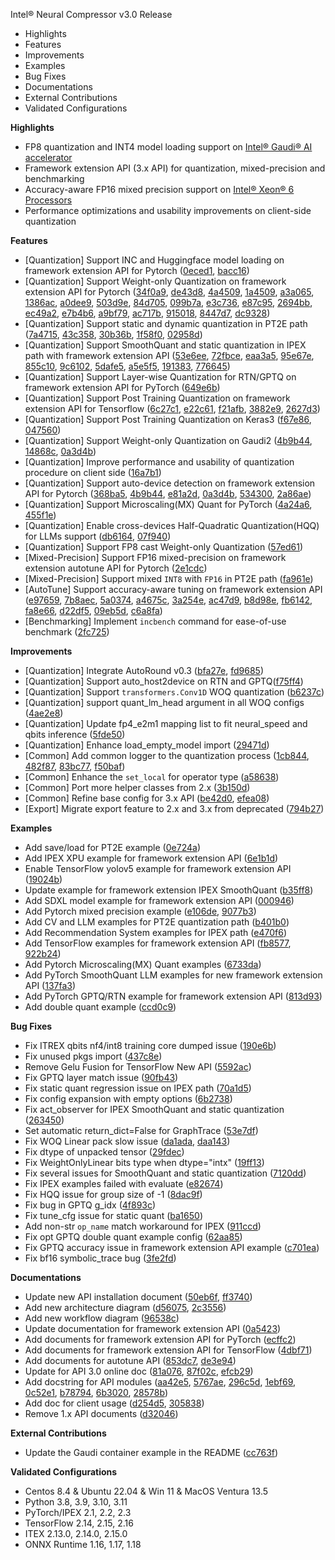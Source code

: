 Intel® Neural Compressor v3.0 Release

- Highlights
- Features
- Improvements
- Examples
- Bug Fixes
- Documentations
- External Contributions
- Validated Configurations

**Highlights**
 - FP8 quantization and INT4 model loading support on [Intel® Gaudi® AI accelerator](https://habana.ai/products/gaudi2/) 
 - Framework extension API (3.x API) for quantization, mixed-precision and benchmarking  
 - Accuracy-aware FP16 mixed precision support on [Intel® Xeon® 6 Processors](https://www.intel.com/content/www/us/en/products/details/processors/xeon.html)    
 - Performance optimizations and usability improvements on client-side quantization    

**Features**
 - [Quantization] Support INC and Huggingface model loading on framework extension API for Pytorch ([0eced1](https://github.com/intel/neural-compressor/commit/0eced1478c6796a5e2dcb254a65bbc96af4d1b8b), [bacc16](https://github.com/intel/neural-compressor/commit/bacc164df2c2080cb6b1a6250f745824bbca5a7b))
 - [Quantization] Support Weight-only Quantization on framework extension API for Pytorch ([34f0a9](https://github.com/intel/neural-compressor/commit/34f0a9f450b385aa3227f7f34e8d0f16460080a9), [de43d8](https://github.com/intel/neural-compressor/commit/de43d851a24a5f4290fe148f7d3607cad6d8433f), [4a4509](https://github.com/intel/neural-compressor/commit/4a45093c1418f34da2660a54052a2ff5c2b4edff), [1a4509](https://github.com/intel/neural-compressor/commit/1a4509060714559bdbc60524012997900c464d02), [a3a065](https://github.com/intel/neural-compressor/commit/a3a06508fa951f9b9dcd3786214f546c796c32e7), [1386ac](https://github.com/intel/neural-compressor/commit/1386ac5ec7be40608dfac082d2275307b8e4d14e), [a0dee9](https://github.com/intel/neural-compressor/commit/a0dee94dab0920ba30de049e871b19a72ddb8996), [503d9e](https://github.com/intel/neural-compressor/commit/503d9ef4136023f1952e397a2ab0f7f476040901), [84d705](https://github.com/intel/neural-compressor/commit/84d7055b3998724aecd7ca7e43ea653d0d0f4612), [099b7a](https://github.com/intel/neural-compressor/commit/099b7a4446d9c21af2066518ccc87ecaa717e08e), [e3c736](https://github.com/intel/neural-compressor/commit/e3c736fd910690faf08bf4609cc3b65529d79252), [e87c95](https://github.com/intel/neural-compressor/commit/e87c95f25d3fe0e286e832857974ce36d43b2f96), [2694bb](https://github.com/intel/neural-compressor/commit/2694bbf81622a936f5ef3c271901dea097af2474), [ec49a2](https://github.com/intel/neural-compressor/commit/ec49a29cafa92593d82635562ec200741fd4083c), [e7b4b6](https://github.com/intel/neural-compressor/commit/e7b4b648665df4d016d170cdf2f3f69e6f9c185f), [a9bf79](https://github.com/intel/neural-compressor/commit/a9bf79c63fbcd970cccc00d1db85e424fe286b27), [ac717b](https://github.com/intel/neural-compressor/commit/ac717bc4b6a1a1e82db218d7648121f157814fad), [915018](https://github.com/intel/neural-compressor/commit/9150181bb2ab71201fbdb052fbcaa2aba18a090a), [8447d7](https://github.com/intel/neural-compressor/commit/8447d7097fa33231b8a6e4a9e26e526d191787de), [dc9328](https://github.com/intel/neural-compressor/commit/dc9328c09b243d7df3bccc0a35a8a12feaabb40a))
 - [Quantization] Support static and dynamic quantization in PT2E path ([7a4715](https://github.com/intel/neural-compressor/commit/7a4715c1d488441e383b7c999fd1b574a3f6ceda), [43c358](https://github.com/intel/neural-compressor/commit/43c3580bdb1c6765bb4902fe721da629518acc74), [30b36b](https://github.com/intel/neural-compressor/commit/30b36b83a195c6ea350692c7ac0bfec1b52ee419), [1f58f0](https://github.com/intel/neural-compressor/commit/1f58f024d812b6c1f7f3430b62e61051599cd1b2), [02958d](https://github.com/intel/neural-compressor/commit/02958dd4a81251be26980a712cbb258d55edba67))
 - [Quantization] Support SmoothQuant and static quantization in IPEX path with framework extension API ([53e6ee](https://github.com/intel/neural-compressor/commit/53e6ee6b75d476bae0382c7d6fb9aa1348c2ab5e), [72fbce](https://github.com/intel/neural-compressor/commit/72fbce4b34f29c2b6fe0d41a76c4d65edb08719a), [eaa3a5](https://github.com/intel/neural-compressor/commit/eaa3a580c8a9f27268d3c27e551054dd5053f01c), [95e67e](https://github.com/intel/neural-compressor/commit/95e67eac624285d304487b654330d660b169cfb1), [855c10](https://github.com/intel/neural-compressor/commit/855c10ca37d01bd371a4b9dcd953ce735f9bdea6), [9c6102](https://github.com/intel/neural-compressor/commit/9c6102b351c45394357e0163470e0e997cb99d0e), [5dafe5](https://github.com/intel/neural-compressor/commit/5dafe5fd6584ca695f05b61c3dd84c2923c83cbd), [a5e5f5](https://github.com/intel/neural-compressor/commit/a5e5f5f64855b85e2a374c8b808b317448318113), [191383](https://github.com/intel/neural-compressor/commit/191383ebd95c1fbb77e626887ca6d808a454543c), [776645](https://github.com/intel/neural-compressor/commit/7766454d9a984257016ddad5d3a61de648f0bd35))
 - [Quantization] Support Layer-wise Quantization for RTN/GPTQ on framework extension API for PyTorch ([649e6b](https://github.com/intel/neural-compressor/commit/649e6b148755bda737009bc323b735b92231c579))
 - [Quantization] Support Post Training Quantization on framework extension API for Tensorflow ([6c27c1](https://github.com/intel/neural-compressor/commit/6c27c19c3ec7a318455bd12d6e66ad9bb757ab93), [e22c61](https://github.com/intel/neural-compressor/commit/e22c61ede2942f7f1ba1cf9e480491371184bb32), [f21afb](https://github.com/intel/neural-compressor/commit/f21afbbdd18cd61627fc02e5b22ca242402bcfbf), [3882e9](https://github.com/intel/neural-compressor/commit/3882e9cc4b356a081843455f3244d7f0e013f888), [2627d3](https://github.com/intel/neural-compressor/commit/2627d33b9ff900697184972575969ecc55da8923))
 - [Quantization] Support Post Training Quantization on Keras3 ([f67e86](https://github.com/intel/neural-compressor/commit/f67e8613c409563f016c77e05a1acb969790cfc6), [047560](https://github.com/intel/neural-compressor/commit/047560fcf6a2e5812d33e579e047a3c8767e4a9a))
 - [Quantization] Support Weight-only Quantization on Gaudi2 ([4b9b44](https://github.com/intel/neural-compressor/commit/4b9b447aa0872a8edc26fd59a349c195cf208a97), [14868c](https://github.com/intel/neural-compressor/commit/14868c0900a1f91fe39f138c67156ad66c16b20f), [0a3d4b](https://github.com/intel/neural-compressor/commit/0a3d4bd43f69c29e2f8a3b07ac13036e41c6579c))
 - [Quantization] Improve performance and usability of quantization procedure on client side ([16a7b1](https://github.com/intel/neural-compressor/commit/16a7b11508c008d4d4180a0fe0e31c75b8e5d662))
 - [Quantization] Support auto-device detection on framework extension API for Pytorch ([368ba5](https://github.com/intel/neural-compressor/commit/368ba5293ab2936c685d67db6f8423a27a62f7e1), [4b9b44](https://github.com/intel/neural-compressor/commit/4b9b447aa0872a8edc26fd59a349c195cf208a97), [e81a2d](https://github.com/intel/neural-compressor/commit/e81a2dd901dd1b93291555722c6d96901940be06), [0a3d4b](https://github.com/intel/neural-compressor/commit/0a3d4bd43f69c29e2f8a3b07ac13036e41c6579c), [534300](https://github.com/intel/neural-compressor/commit/53430092e7f9b46ed78afccb4b9610c9032bf57f), [2a86ae](https://github.com/intel/neural-compressor/commit/2a86aeafc754ca3b7495138381efb8faa9397fdf))
 - [Quantization] Support Microscaling(MX) Quant for PyTorch ([4a24a6](https://github.com/intel/neural-compressor/commit/4a24a6a39218a3d186900a72a7e2e96ad539f4f4), [455f1e](https://github.com/intel/neural-compressor/commit/455f1e1f0f0284e87b46d257b6d126ca76fe1748))
 - [Quantization] Enable cross-devices Half-Quadratic Quantization(HQQ) for LLMs support ([db6164](https://github.com/intel/neural-compressor/commit/db6164a25da5bf8ef8a7ba082a25d7bb4565b656), [07f940](https://github.com/intel/neural-compressor/commit/07f940c7f00ab0a5f6b3d7d9cb6b934e69e44a98))
 - [Quantization] Support FP8 cast Weight-only Quantization ([57ed61](https://github.com/intel/neural-compressor/commit/57ed6138453246141a2128b600588df0b4d5d440))
 - [Mixed-Precision] Support FP16 mixed-precision on framework extension autotune API for Pytorch ([2e1cdc](https://github.com/intel/neural-compressor/commit/2e1cdc5be61458be186d0e6f2035b4287b223cf3))
 - [Mixed-Precision] Support mixed `INT8` with `FP16` in PT2E path ([fa961e](https://github.com/intel/neural-compressor/commit/fa961e1d0bbe371182d6da6d210d0b6a7693cce2))
 - [AutoTune] Support accuracy-aware tuning on framework extension API ([e97659](https://github.com/intel/neural-compressor/commit/e9765955f991e1270e3b65635285f6b6cb8fc38c), [7b8aec](https://github.com/intel/neural-compressor/commit/7b8aec00d0c09bd499076457b68903229e09b803), [5a0374](https://github.com/intel/neural-compressor/commit/5a0374e7db23cac209af78f1ace9b38d23bebbb0), [a4675c](https://github.com/intel/neural-compressor/commit/a4675c7490f66ab2c75912dd69f1d79368f69858), [3a254e](https://github.com/intel/neural-compressor/commit/3a254e99c0a361c0179b4176a256c69e46681352), [ac47d9](https://github.com/intel/neural-compressor/commit/ac47d9b97b597f809ab56f9f6cb1a86951e2e334), [b8d98e](https://github.com/intel/neural-compressor/commit/b8d98ebaddcf1c7ece1def04ba4d55b7e92593ee), [fb6142](https://github.com/intel/neural-compressor/commit/fb61428228bcdf9a18b02e5963c4df7a60c9a54b), [fa8e66](https://github.com/intel/neural-compressor/commit/fa8e66a1d95b52c8ebdea21f2dc60db0fdfedd6a), [d22df5](https://github.com/intel/neural-compressor/commit/d22df5364ba6d7c98fea8545a9a9e49e2ce5ebb0), [09eb5d](https://github.com/intel/neural-compressor/commit/09eb5ddd3c0eb2dae198837cbae76ca5bb4e90c8), [c6a8fa](https://github.com/intel/neural-compressor/commit/c6a8fa1606a4aea34e62af0f106ab05cdccacab6))
 - [Benchmarking] Implement `incbench` command for ease-of-use benchmark ([2fc725](https://github.com/intel/neural-compressor/commit/2fc72555c987dc7bce8476b389720e1a29159a43))

**Improvements**
 - [Quantization] Integrate AutoRound v0.3 ([bfa27e](https://github.com/intel/neural-compressor/commit/bfa27e422dc4760f6a9b1783eee7dae10fe5324f), [fd9685](https://github.com/intel/neural-compressor/commit/fd96851f7f8339ec8bfabd602cf494ac6c31d17b))
 - [Quantization] Support auto_host2device on RTN and GPTQ([f75ff4](https://github.com/intel/neural-compressor/commit/f75ff4082bc7a22d9367d3e91a3ea2c7aaec2bd2))
 - [Quantization] Support `transformers.Conv1D` WOQ quantization ([b6237c](https://github.com/intel/neural-compressor/commit/b6237cf4d4c8e86fe373cf48ffe5a6588ef537ca))
 - [Quantization] support quant_lm_head argument in all WOQ configs ([4ae2e8](https://github.com/intel/neural-compressor/commit/4ae2e87d2f98eb34c2e523a76ffa6ff77bf767e1))
 - [Quantization] Update fp4_e2m1 mapping list to fit neural_speed and qbits inference ([5fde50](https://github.com/intel/neural-compressor/commit/5fde50f2c0476dbc08d59481b742515f5a210de1))
 - [Quantization] Enhance load_empty_model import ([29471d](https://github.com/intel/neural-compressor/commit/29471df05a9e2c36c4ad8083c0b0b285011748d8))
 - [Common] Add common logger to the quantization process ([1cb844](https://github.com/intel/neural-compressor/commit/1cb844b3c0b581f670fef16aa87fef2a85e6122b), [482f87](https://github.com/intel/neural-compressor/commit/482f87c6161581f9f8ff09804b6c430553cf59a9), [83bc77](https://github.com/intel/neural-compressor/commit/83bc779a4e97d8886383025d324d8379f70cc8b7), [f50baf](https://github.com/intel/neural-compressor/commit/f50baf2e9107e29d96e267fe115dc488f96db6f0))
 - [Common] Enhance the `set_local` for operator type ([a58638](https://github.com/intel/neural-compressor/commit/a58638c1298fdff808742d1625196153d24f5c9c))
 - [Common] Port more helper classes from 2.x ([3b150d](https://github.com/intel/neural-compressor/commit/3b150d61313ca6ca19bc38ec9f608900b8355519))
 - [Common] Refine base config for 3.x API ([be42d0](https://github.com/intel/neural-compressor/commit/be42d033b25c6dd3bcac0ead964699f25f939014), [efea08](https://github.com/intel/neural-compressor/commit/efea089e27613690c32d6f1745731a28ca90bf65))
 - [Export] Migrate export feature to 2.x and 3.x from deprecated ([794b27](https://github.com/intel/neural-compressor/commit/794b2762c0bb2f076973e1fca5fdecd23efec774))

**Examples**
 - Add save/load for PT2E example ([0e724a](https://github.com/intel/neural-compressor/commit/0e724a4d96ca0d6a170281688ca644b37fa340e0))
 - Add IPEX XPU example for framework extension API ([6e1b1d](https://github.com/intel/neural-compressor/commit/6e1b1da712d20d9291e5932974bc3167b00dd214))
 - Enable TensorFlow yolov5 example for framework extension API ([19024b](https://github.com/intel/neural-compressor/commit/19024b351372ca76934db33b0d230552c13bff39))
 - Update example for framework extension IPEX SmoothQuant ([b35ff8](https://github.com/intel/neural-compressor/commit/b35ff8f0044bdf12da87647d0404b62ae5ff7d3d))
 - Add SDXL model example for framework extension API ([000946](https://github.com/intel/neural-compressor/commit/000946fce147a02ad6662538e337570c0a56329d))
 - Add Pytorch mixed precision example ([e106de](https://github.com/intel/neural-compressor/commit/e106dea73471ddecdb1cfc702e90fcb1a5d41452), [9077b3](https://github.com/intel/neural-compressor/commit/9077b382259e2e56ff5796084a1f4275e4387537))
 - Add CV and LLM examples for PT2E quantization path ([b401b0](https://github.com/intel/neural-compressor/commit/b401b02db2cc7d7f4f8412a815fa435e66e330a0))
 - Add Recommendation System examples for IPEX path ([e470f6](https://github.com/intel/neural-compressor/commit/e470f6cdfbbad32fcf17be56903e649a05059780))
 - Add TensorFlow examples for framework extension API ([fb8577](https://github.com/intel/neural-compressor/commit/fb8577931c11c3bdc55868e01576b73372d9912b), [922b24](https://github.com/intel/neural-compressor/commit/922b2471e617cc4c56376866e991302d0beb0640))
 - Add Pytorch Microscaling(MX) Quant examples ([6733da](https://github.com/intel/neural-compressor/commit/6733dabc4d48a6625e184e4a29a754949f415097))
 - Add PyTorch SmoothQuant LLM examples for new framework extension API ([137fa3](https://github.com/intel/neural-compressor/commit/137fa3add2d8a0688dd0e76bd15e347b588d56a8))
 - Add PyTorch GPTQ/RTN example for framework extension API ([813d93](https://github.com/intel/neural-compressor/commit/813d93051ab16b6bbac11bdf5986929330876e30))
 - Add double quant example ([ccd0c9](https://github.com/intel/neural-compressor/commit/ccd0c9e6c112d84979504177b9390270b3d71b69))

**Bug Fixes**
 - Fix ITREX qbits nf4/int8 training core dumped issue ([190e6b](https://github.com/intel/neural-compressor/commit/190e6b2be6b31158a1101729bcf621bc93e85531))
 - Fix unused pkgs import ([437c8e](https://github.com/intel/neural-compressor/commit/437c8e75706cff1767dcde115e428654766b3f18))
 - Remove Gelu Fusion for TensorFlow New API ([5592ac](https://github.com/intel/neural-compressor/commit/5592acc60562b7fccb308af0eaaba9cad53004a5))
 - Fix GPTQ layer match issue ([90fb43](https://github.com/intel/neural-compressor/commit/90fb43135397a035968b5334eba21931c18a83c0))
 - Fix static quant regression issue on IPEX path ([70a1d5](https://github.com/intel/neural-compressor/commit/70a1d501fdfee16a10e34385bca9f15eba4366b4))
 - Fix config expansion with empty options ([6b2738](https://github.com/intel/neural-compressor/commit/6b2738390dfdab543de1ccd9242fe541c78b6a2e))
 - Fix act_observer for IPEX SmoothQuant and static quantization ([263450](https://github.com/intel/neural-compressor/commit/2634501690f2396865011c2f79c0b8adba36cb07))
 - Set automatic return_dict=False for GraphTrace ([53e7df](https://github.com/intel/neural-compressor/commit/53e7dfe57ef4ad1754f37343b3ad3850b64ae4f4))
 - Fix WOQ Linear pack slow issue ([da1ada](https://github.com/intel/neural-compressor/commit/da1ada236eb867b69c663c58904e0a21ad9bcb88), [daa143](https://github.com/intel/neural-compressor/commit/daa1431b200f92ab9684a2c78e15602cb23d7c07))
 - Fix dtype of unpacked tensor ([29fdec](https://github.com/intel/neural-compressor/commit/29fdecbbb44ceb8d19c12809af90dc23063becfc))
 - Fix WeightOnlyLinear bits type when dtype="intx" ([19ff13](https://github.com/intel/neural-compressor/commit/19ff13e8a8963744349e46013ef522fcb3e8c3d8))
 - Fix several issues for SmoothQuant and static quantization ([7120dd](https://github.com/intel/neural-compressor/commit/7120dd4909599b228692415732688b3d5e77206d))
 - Fix IPEX examples failed with evaluate ([e82674](https://github.com/intel/neural-compressor/commit/e82674a75de564a632cea639db25fbe41fec100a))
 - Fix HQQ issue for group size of -1 ([8dac9f](https://github.com/intel/neural-compressor/commit/8dac9f2c3d3f8411f27a2e327f3dbbc7c8de0829))
 - Fix bug in GPTQ g_idx ([4f893c](https://github.com/intel/neural-compressor/commit/4f893ca9e4c44d12ea028e00a4881b5154ee54a8))
 - Fix tune_cfg issue for static quant ([ba1650](https://github.com/intel/neural-compressor/commit/ba165047dbcf4671cf20e9c1d031577dade94348))
 - Add non-str `op_name` match workaround for IPEX ([911ccd](https://github.com/intel/neural-compressor/commit/911ccd3a94b124e2287780a2ca219eaa01dc21d9))
 - Fix opt GPTQ double quant example config ([62aa85](https://github.com/intel/neural-compressor/commit/62aa85df23ce3f5db353ce9a4bfb8cd88395c376))
 - Fix GPTQ accuracy issue in framework extension API example ([c701ea](https://github.com/intel/neural-compressor/commit/c701eaff7d69c46a57172b0547bfe2fc05164a0c))
 - Fix bf16 symbolic_trace bug ([3fe2fd](https://github.com/intel/neural-compressor/commit/3fe2fd9aadda4991552d65fef09a75ba5127b5db))

**Documentations**
 - Update new API installation document ([50eb6f](https://github.com/intel/neural-compressor/commit/50eb6fb6f5924054b38d8ed99e78e0ebdab51f50), [ff3740](https://github.com/intel/neural-compressor/commit/ff3740146a829e845d79266acf233b202843d3fd))
 - Add new architecture diagram ([d56075](https://github.com/intel/neural-compressor/commit/d56075c7e9f6e3e85385abbff9f1b0d07d157a04), [2c3556](https://github.com/intel/neural-compressor/commit/2c3556d441de2f0963167db71ecdee7353bd76bb))
 - Add new workflow diagram ([96538c](https://github.com/intel/neural-compressor/commit/96538c56fea8a42c3e487b4682c346e4832e3e97))
 - Update documentation for framework extension API ([0a5423](https://github.com/intel/neural-compressor/commit/0a542397ac1ea8d6fe2edf04565d3cb673001b2c))
 - Add documents for framework extension API for PyTorch ([ecffc2](https://github.com/intel/neural-compressor/commit/ecffc2eb29ada100d2b60574258d8a1b6548e449))
 - Add documents for framework extension API for TensorFlow ([4dbf71](https://github.com/intel/neural-compressor/commit/4dbf71e412a370f09809db89db27a0b7c7b56d14))
 - Add documents for autotune API ([853dc7](https://github.com/intel/neural-compressor/commit/853dc71eee292e93e38f91683ec8229eb14c25da), [de3e94](https://github.com/intel/neural-compressor/commit/de3e94f6d15f74bb3081366dd1c045d006adfa00))
 - Update for API 3.0 online doc ([81a076](https://github.com/intel/neural-compressor/commit/81a076d7c59609be666ddddf64a574cacf1a5c36), [87f02c](https://github.com/intel/neural-compressor/commit/87f02c15a2f1047a8b4bcb5b7f443a4cecb4dfc7), [efcb29](https://github.com/intel/neural-compressor/commit/efcb2930be6b9d575b1fb8a6e86afdd6a09b5857))
 - Add docstring for API modules ([aa42e5](https://github.com/intel/neural-compressor/commit/aa42e5edcd0b5196a21ee7bb68a7965125601fea), [5767ae](https://github.com/intel/neural-compressor/commit/5767aed4dbc9a400f65f74bdc9c09209f0a4c145), [296c5d](https://github.com/intel/neural-compressor/commit/296c5d4f1138e5bf33584fb75cea0f6ca5080122), [1ebf69](https://github.com/intel/neural-compressor/commit/1ebf6987bd054b926d3cdd5630ae058c8d3a66c2), [0c52e1](https://github.com/intel/neural-compressor/commit/0c52e1243b78734e95fc348834303bc3c3cfe369), [b78794](https://github.com/intel/neural-compressor/commit/b787940ea2868e1fc8a56a81b94d62d4ea3d8454), [6b3020](https://github.com/intel/neural-compressor/commit/6b30207d0a3b6d6d497ecf8f6bb5891765d798ba), [28578b](https://github.com/intel/neural-compressor/commit/28578b96bf6217fa2b79699838e5a4af30843de4))
 - Add doc for client usage ([d254d5](https://github.com/intel/neural-compressor/commit/d254d508be9c6b14c474fd643ad448a4e261ca72), [305838](https://github.com/intel/neural-compressor/commit/30583882df76838ea3e4a719e25ddca7bb449b9b))
 - Remove 1.x API documents ([d32046](https://github.com/intel/neural-compressor/commit/d3204604aad007f3db67c46dcb0575aa8f5cd584))

**External Contributions**
 - Update the Gaudi container example in the README ([cc763f](https://github.com/intel/neural-compressor/commit/cc763f5134f5f84b3020a8ea1bee409a60d15218))

**Validated Configurations** 
 - Centos 8.4 & Ubuntu 22.04 & Win 11 & MacOS Ventura 13.5 
 - Python 3.8, 3.9, 3.10, 3.11 
 - PyTorch/IPEX 2.1, 2.2, 2.3 
 - TensorFlow 2.14, 2.15, 2.16 
 - ITEX 2.13.0, 2.14.0, 2.15.0 
 - ONNX Runtime 1.16, 1.17, 1.18
